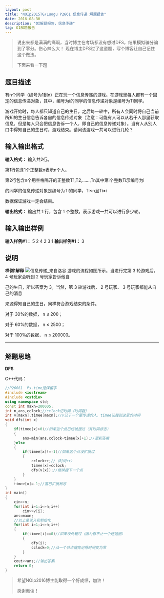 ```yaml
---
layout: post
title: "NOIp2015TG/Luogu P2661 信息传递 解题报告"
date: 2016-08-30 
description: "OI解题报告，信息传递"
tag: OI解题报告
--- 
```


> 说出来都是满满的痛啊，当时博主在考场都没有想过DFS，结果模拟骗分骗到了零分。伤心辣么大！
> 现在博主DFS过了这道题，写个博客让自己记住这个做法。
> 
> 下面来看一下题

题目描述
----

有n个同学（编号为1到n）正在玩一个信息传递的游戏。在游戏里每人都有一个固定的信息传递对象，其中，编号为i的同学的信息传递对象是编号为Ti同学。

游戏开始时，每人都只知道自己的生日。之后每一轮中，所有人会同时将自己当前所知的生日信息告诉各自的信息传递对象（注意：可能有人可以从若干人那里获取信息，但是每人只会把信息告诉一个人，即自己的信息传递对象）。当有人从别人口中得知自己的生日时，游戏结束。请问该游戏一共可以进行几轮？

输入输出格式
------

**输入格式：**
输入共2行。

第1行包含1个正整数n表示n个人。

第2行包含n个用空格隔开的正整数T1,T2,……,Tn其中第i个整数Ti示编号为i

的同学的信息传递对象是编号为Ti的同学，Ti≤n且Ti≠i

数据保证游戏一定会结束。

**输出格式：**
输出共 1 行，包含 1 个整数，表示游戏一共可以进行多少轮。

输入输出样例
------

**输入样例#1：**
5
2 4 2 3 1
**输出样例#1：**
3

说明
--

**样例1解释**
![信息传递_来自洛谷](http://cdnv2.luogu.org/upload/pic/1826.png)
游戏的流程如图所示。当进行完第 3 轮游戏后， 4 号玩家会听到 2 号玩家告诉他自

己的生日，所以答案为 3。当然，第 3 轮游戏后， 2 号玩家、 3 号玩家都能从自己的消息

来源得知自己的生日，同样符合游戏结束的条件。

对于 30%的数据， n ≤ 200；

对于 60%的数据， n ≤ 2500；

对于 100%的数据， n ≤ 200000。

***

解题思路
----

**DFS**

C++代码：

```c++
//P26661  Ps.time是保留字
#include <iostream>
#include <cstdio>
using namespace std;
const int maxn=200005;
int n,ans,cclock;//cclock记时间（时间戳）
int v[maxn],timee[maxn];//v记下一个要传递的人，timee记搜到这里的时间
void dfs(int x)
{
	if(timee[x]>0)//如果这个点已经被搜过（有时间标志）
	{
		ans=min(ans,cclock-timee[x]+1);//更新答案
	}else
	{
		if(timee[x]!=-1)//如果这个点没扩展过
		{
			cclock++;//（时间++）
			timee[x]=cclock;
			dfs(v[x]);//继续搜下一个点
		}
	}
	timee[x]=-1;//置已扩展标志
}
int main()
{
	cin>>n;
	for(int i=1;i<=n;i++)
		cin>>v[i];
	ans=maxn;
	//以上是读入和初始化
	for(int i=1;i<=n;i++)
	{
		if(timee[i]==0)//如果没处理过（因为有不止一个连通图）
		{
			dfs(i);
			cclock=0;//从一个节点搜完记得时间变为零
		}
	}
	cout<<ans;//输出答案
	return 0;
}
```

> 希望NOIp2016博主能取得一个好成绩，加油！
> 
> 感谢惠读！